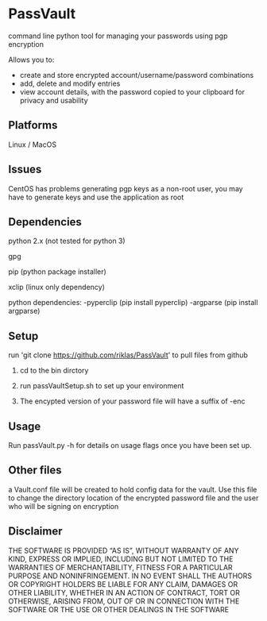 PassVault
=========

command line python tool for managing your passwords using pgp
encryption

Allows you to:
- create and store encrypted account/username/password combinations
- add, delete and modify entries
- view account details, with the password copied to your clipboard
  for privacy and usability

Platforms
----------

Linux / MacOS

Issues
-------

CentOS has problems generating pgp keys as a non-root user, you may have to generate keys and
use the application as root

Dependencies
-------------

python 2.x (not tested for python 3)

gpg

pip (python package installer)

xclip (linux only dependency)

python dependencies:
-pyperclip (pip install pyperclip)
-argparse (pip install argparse)

Setup
-----
run 'git clone https://github.com/riklas/PassVault' to pull files from
github

1. cd to the bin dirctory

2. run passVaultSetup.sh to set up your environment 

3. The encypted version of your password file will have a suffix of -enc

Usage
-----

Run passVault.py -h for details on usage flags once you have been set
up.

Other files
-----------

a Vault.conf file will be created to hold config data for the vault.
Use this file to change the directory location of the encrypted password
file and the user who will be signing on encryption

Disclaimer
----------
THE SOFTWARE IS PROVIDED “AS IS”, WITHOUT WARRANTY OF ANY KIND, EXPRESS
OR IMPLIED, INCLUDING BUT NOT LIMITED TO THE WARRANTIES OF
MERCHANTABILITY, FITNESS FOR A PARTICULAR PURPOSE AND NONINFRINGEMENT.
IN NO EVENT SHALL THE AUTHORS OR COPYRIGHT HOLDERS BE LIABLE FOR ANY
CLAIM, DAMAGES OR OTHER LIABILITY, WHETHER IN AN ACTION OF CONTRACT,
TORT OR OTHERWISE, ARISING FROM, OUT OF OR IN CONNECTION WITH THE
SOFTWARE OR THE USE OR OTHER DEALINGS IN THE SOFTWARE
